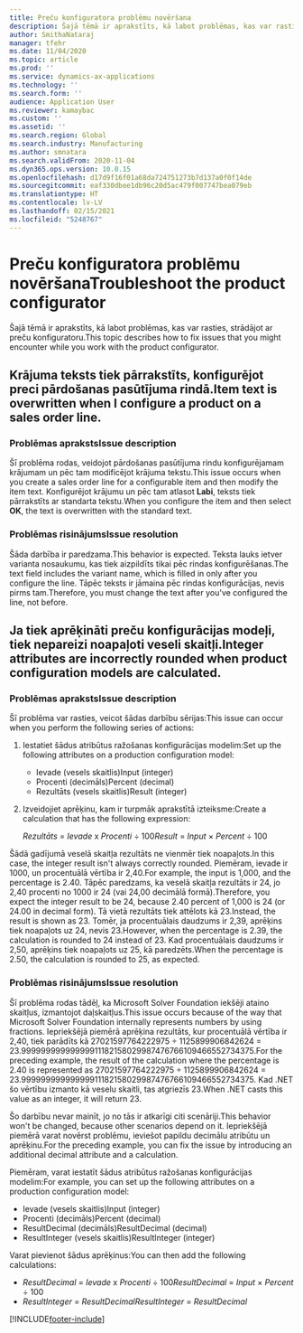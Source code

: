 ```yaml
---
title: Preču konfiguratora problēmu novēršana
description: Šajā tēmā ir aprakstīts, kā labot problēmas, kas var rasties, strādājot ar preču konfiguratoru.
author: SmithaNataraj
manager: tfehr
ms.date: 11/04/2020
ms.topic: article
ms.prod: ''
ms.service: dynamics-ax-applications
ms.technology: ''
ms.search.form: ''
audience: Application User
ms.reviewer: kamaybac
ms.custom: ''
ms.assetid: ''
ms.search.region: Global
ms.search.industry: Manufacturing
ms.author: smnatara
ms.search.validFrom: 2020-11-04
ms.dyn365.ops.version: 10.0.15
ms.openlocfilehash: d17d9f16f01a68da724751273b7d137a0f0f14de
ms.sourcegitcommit: eaf330dbee1db96c20d5ac479f007747bea079eb
ms.translationtype: HT
ms.contentlocale: lv-LV
ms.lasthandoff: 02/15/2021
ms.locfileid: "5248767"
---
```

# <a name="troubleshoot-the-product-configurator"></a><span data-ttu-id="0b9fc-103">Preču konfiguratora problēmu novēršana</span><span class="sxs-lookup"><span data-stu-id="0b9fc-103">Troubleshoot the product configurator</span></span>

<span data-ttu-id="0b9fc-104">Šajā tēmā ir aprakstīts, kā labot problēmas, kas var rasties, strādājot ar preču konfiguratoru.</span><span class="sxs-lookup"><span data-stu-id="0b9fc-104">This topic describes how to fix issues that you might encounter while you work with the product configurator.</span></span>

## <a name="item-text-is-overwritten-when-i-configure-a-product-on-a-sales-order-line"></a><span data-ttu-id="0b9fc-105">Krājuma teksts tiek pārrakstīts, konfigurējot preci pārdošanas pasūtījuma rindā.</span><span class="sxs-lookup"><span data-stu-id="0b9fc-105">Item text is overwritten when I configure a product on a sales order line.</span></span>

### <a name="issue-description"></a><span data-ttu-id="0b9fc-106">Problēmas apraksts</span><span class="sxs-lookup"><span data-stu-id="0b9fc-106">Issue description</span></span>

<span data-ttu-id="0b9fc-107">Šī problēma rodas, veidojot pārdošanas pasūtījuma rindu konfigurējamam krājumam un pēc tam modificējot krājuma tekstu.</span><span class="sxs-lookup"><span data-stu-id="0b9fc-107">This issue occurs when you create a sales order line for a configurable item and then modify the item text.</span></span> <span data-ttu-id="0b9fc-108">Konfigurējot krājumu un pēc tam atlasot **Labi**, teksts tiek pārrakstīts ar standarta tekstu.</span><span class="sxs-lookup"><span data-stu-id="0b9fc-108">When you configure the item and then select **OK**, the text is overwritten with the standard text.</span></span>

### <a name="issue-resolution"></a><span data-ttu-id="0b9fc-109">Problēmas risinājums</span><span class="sxs-lookup"><span data-stu-id="0b9fc-109">Issue resolution</span></span>

<span data-ttu-id="0b9fc-110">Šāda darbība ir paredzama.</span><span class="sxs-lookup"><span data-stu-id="0b9fc-110">This behavior is expected.</span></span> <span data-ttu-id="0b9fc-111">Teksta lauks ietver varianta nosaukumu, kas tiek aizpildīts tikai pēc rindas konfigurēšanas.</span><span class="sxs-lookup"><span data-stu-id="0b9fc-111">The text field includes the variant name, which is filled in only after you configure the line.</span></span> <span data-ttu-id="0b9fc-112">Tāpēc teksts ir jāmaina pēc rindas konfigurācijas, nevis pirms tam.</span><span class="sxs-lookup"><span data-stu-id="0b9fc-112">Therefore, you must change the text after you've configured the line, not before.</span></span>

## <a name="integer-attributes-are-incorrectly-rounded-when-product-configuration-models-are-calculated"></a><span data-ttu-id="0b9fc-113">Ja tiek aprēķināti preču konfigurācijas modeļi, tiek nepareizi noapaļoti veseli skaitļi.</span><span class="sxs-lookup"><span data-stu-id="0b9fc-113">Integer attributes are incorrectly rounded when product configuration models are calculated.</span></span>

### <a name="issue-description"></a><span data-ttu-id="0b9fc-114">Problēmas apraksts</span><span class="sxs-lookup"><span data-stu-id="0b9fc-114">Issue description</span></span>

<span data-ttu-id="0b9fc-115">Šī problēma var rasties, veicot šādas darbību sērijas:</span><span class="sxs-lookup"><span data-stu-id="0b9fc-115">This issue can occur when you perform the following series of actions:</span></span>

1. <span data-ttu-id="0b9fc-116">Iestatiet šādus atribūtus ražošanas konfigurācijas modelim:</span><span class="sxs-lookup"><span data-stu-id="0b9fc-116">Set up the following attributes on a production configuration model:</span></span>

    - <span data-ttu-id="0b9fc-117">Ievade (vesels skaitlis)</span><span class="sxs-lookup"><span data-stu-id="0b9fc-117">Input (integer)</span></span>
    - <span data-ttu-id="0b9fc-118">Procenti (decimāls)</span><span class="sxs-lookup"><span data-stu-id="0b9fc-118">Percent (decimal)</span></span>
    - <span data-ttu-id="0b9fc-119">Rezultāts (vesels skaitlis)</span><span class="sxs-lookup"><span data-stu-id="0b9fc-119">Result (integer)</span></span>

2. <span data-ttu-id="0b9fc-120">Izveidojiet aprēķinu, kam ir turpmāk aprakstītā izteiksme:</span><span class="sxs-lookup"><span data-stu-id="0b9fc-120">Create a calculation that has the following expression:</span></span>

    <span data-ttu-id="0b9fc-121">*Rezultāts* = *Ievade* x *Procenti* ÷ 100</span><span class="sxs-lookup"><span data-stu-id="0b9fc-121">*Result* = *Input* × *Percent* ÷ 100</span></span>

<span data-ttu-id="0b9fc-122">Šādā gadījumā veselā skaitļa rezultāts ne vienmēr tiek noapaļots.</span><span class="sxs-lookup"><span data-stu-id="0b9fc-122">In this case, the integer result isn't always correctly rounded.</span></span> <span data-ttu-id="0b9fc-123">Piemēram, ievade ir 1000, un procentuālā vērtība ir 2,40.</span><span class="sxs-lookup"><span data-stu-id="0b9fc-123">For example, the input is 1,000, and the percentage is 2.40.</span></span> <span data-ttu-id="0b9fc-124">Tāpēc paredzams, ka veselā skaitļa rezultāts ir 24, jo 2,40 procenti no 1000 ir 24 (vai 24,00 decimālā formā).</span><span class="sxs-lookup"><span data-stu-id="0b9fc-124">Therefore, you expect the integer result to be 24, because 2.40 percent of 1,000 is 24 (or 24.00 in decimal form).</span></span> <span data-ttu-id="0b9fc-125">Tā vietā rezultāts tiek attēlots kā 23.</span><span class="sxs-lookup"><span data-stu-id="0b9fc-125">Instead, the result is shown as 23.</span></span> <span data-ttu-id="0b9fc-126">Tomēr, ja procentuālais daudzums ir 2,39, aprēķins tiek noapaļots uz 24, nevis 23.</span><span class="sxs-lookup"><span data-stu-id="0b9fc-126">However, when the percentage is 2.39, the calculation is rounded to 24 instead of 23.</span></span> <span data-ttu-id="0b9fc-127">Kad procentuālais daudzums ir 2,50, aprēķins tiek noapaļots uz 25, kā paredzēts.</span><span class="sxs-lookup"><span data-stu-id="0b9fc-127">When the percentage is 2.50, the calculation is rounded to 25, as expected.</span></span>

### <a name="issue-resolution"></a><span data-ttu-id="0b9fc-128">Problēmas risinājums</span><span class="sxs-lookup"><span data-stu-id="0b9fc-128">Issue resolution</span></span>

<span data-ttu-id="0b9fc-129">Šī problēma rodas tādēļ, ka Microsoft Solver Foundation iekšēji ataino skaitļus, izmantojot daļskaitļus.</span><span class="sxs-lookup"><span data-stu-id="0b9fc-129">This issue occurs because of the way that Microsoft Solver Foundation internally represents numbers by using fractions.</span></span> <span data-ttu-id="0b9fc-130">Iepriekšējā piemērā aprēķina rezultāts, kur procentuālā vērtība ir 2,40, tiek parādīts kā 27021597764222975 ÷ 1125899906842624 = 23.99999999999999911182158029987476766109466552734375.</span><span class="sxs-lookup"><span data-stu-id="0b9fc-130">For the preceding example, the result of the calculation where the percentage is 2.40 is represented as 27021597764222975 ÷ 1125899906842624 = 23.99999999999999911182158029987476766109466552734375.</span></span> <span data-ttu-id="0b9fc-131">Kad .NET šo vērtību izmanto kā veselu skaitli, tas atgriezīs 23.</span><span class="sxs-lookup"><span data-stu-id="0b9fc-131">When .NET casts this value as an integer, it will return 23.</span></span>

<span data-ttu-id="0b9fc-132">Šo darbību nevar mainīt, jo no tās ir atkarīgi citi scenāriji.</span><span class="sxs-lookup"><span data-stu-id="0b9fc-132">This behavior won't be changed, because other scenarios depend on it.</span></span> <span data-ttu-id="0b9fc-133">Iepriekšējā piemērā varat novērst problēmu, ieviešot papildu decimālu atribūtu un aprēķinu.</span><span class="sxs-lookup"><span data-stu-id="0b9fc-133">For the preceding example, you can fix the issue by introducing an additional decimal attribute and a calculation.</span></span>

<span data-ttu-id="0b9fc-134">Piemēram, varat iestatīt šādus atribūtus ražošanas konfigurācijas modelim:</span><span class="sxs-lookup"><span data-stu-id="0b9fc-134">For example, you can set up the following attributes on a production configuration model:</span></span>

- <span data-ttu-id="0b9fc-135">Ievade (vesels skaitlis)</span><span class="sxs-lookup"><span data-stu-id="0b9fc-135">Input (integer)</span></span>
- <span data-ttu-id="0b9fc-136">Procenti (decimāls)</span><span class="sxs-lookup"><span data-stu-id="0b9fc-136">Percent (decimal)</span></span>
- <span data-ttu-id="0b9fc-137">ResultDecimal (decimāls)</span><span class="sxs-lookup"><span data-stu-id="0b9fc-137">ResultDecimal (decimal)</span></span>
- <span data-ttu-id="0b9fc-138">ResultInteger (vesels skaitlis)</span><span class="sxs-lookup"><span data-stu-id="0b9fc-138">ResultInteger (integer)</span></span>

<span data-ttu-id="0b9fc-139">Varat pievienot šādus aprēķinus:</span><span class="sxs-lookup"><span data-stu-id="0b9fc-139">You can then add the following calculations:</span></span>

- <span data-ttu-id="0b9fc-140">*ResultDecimal* = *Ievade* x *Procenti* ÷ 100</span><span class="sxs-lookup"><span data-stu-id="0b9fc-140">*ResultDecimal* = *Input* × *Percent* ÷ 100</span></span>
- <span data-ttu-id="0b9fc-141">*ResultInteger* = *ResultDecimal*</span><span class="sxs-lookup"><span data-stu-id="0b9fc-141">*ResultInteger* = *ResultDecimal*</span></span>


[!INCLUDE[footer-include](../../includes/footer-banner.md)]